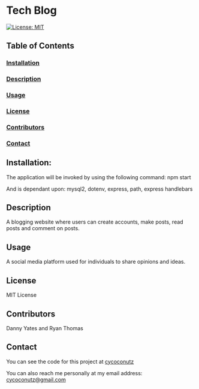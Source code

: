 # Tech Blog

[![License: MIT](https://img.shields.io/badge/License-MIT-yellow.svg)](https://opensource.org/licenses/MIT)

## Table of Contents

### [Installation](#installation)

### [Description](#description)

### [Usage](#usage)

### [License](#license)

### [Contributors](#contributors)

### [Contact](#contact)



## Installation:
The application will be invoked by using the following command:
npm start


And is dependant upon:
mysql2, dotenv, express, path, express handlebars


## Description
A blogging website where users can create accounts, make posts, read posts and comment on posts.


## Usage
A social media platform used for individuals to share opinions and ideas.


## License
MIT License


## Contributors
Danny Yates and Ryan Thomas


## Contact


You can see the code for this project at [cycoconutz](www.github.com/cycoconutz)

You can also reach me personally at my email address: [cycoconutz@gmail.com](mailto:cycoconutz@gmail.com)
